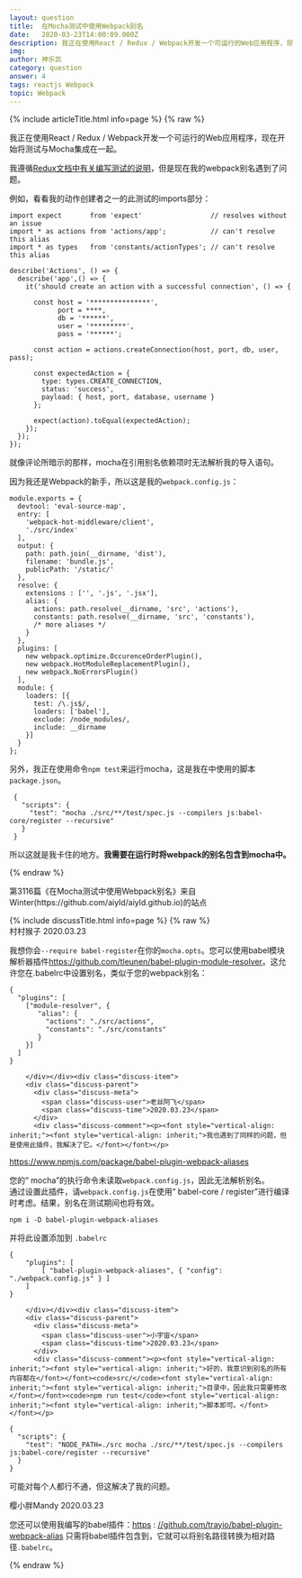 ```yaml
---
layout: question
title:  在Mocha测试中使用Webpack别名
date:   2020-03-23T14:00:09.000Z
description: 我正在使用React / Redux / Webpack开发一个可运行的Web应用程序，现在开始将测试与Mocha集成在一起。我遵循Redux文档中有...
img: 
author: 神乐凯
category: question
answer: 4
tags: reactjs Webpack
topic: Webpack
---
```

<div class="article-root">
  <div class="article">
    {% include articleTitle.html info=page %}
    {% raw %}
    <div class="article-content"><p><font style="vertical-align: inherit;"><font style="vertical-align: inherit;">我正在使用React / Redux / Webpack开发一个可运行的Web应用程序，现在开始将测试与Mocha集成在一起。</font></font></p>

<p><font style="vertical-align: inherit;"><font style="vertical-align: inherit;">我遵循</font></font><a href="http://rackt.org/redux/docs/recipes/WritingTests.html" rel="noreferrer"><font style="vertical-align: inherit;"><font style="vertical-align: inherit;">Redux文档中有关编写测试的说明</font></font></a><font style="vertical-align: inherit;"><font style="vertical-align: inherit;">，但是现在我的webpack别名遇到了问题。</font></font></p>

<p><font style="vertical-align: inherit;"><font style="vertical-align: inherit;">例如，看看我的动作创建者之一的此测试的imports部分：</font></font></p>

<pre><code>import expect       from 'expect'                 // resolves without an issue<font></font>
import * as actions from 'actions/app';           // can't resolve this alias<font></font>
import * as types   from 'constants/actionTypes'; // can't resolve this alias<font></font>
<font></font>
describe('Actions', () =&gt; {<font></font>
  describe('app',() =&gt; {<font></font>
    it('should create an action with a successful connection', () =&gt; {<font></font>
<font></font>
      const host = '***************',<font></font>
            port = ****,<font></font>
            db = '******',<font></font>
            user = '*********',<font></font>
            pass = '******';<font></font>
<font></font>
      const action = actions.createConnection(host, port, db, user, pass);<font></font>
<font></font>
      const expectedAction = {<font></font>
        type: types.CREATE_CONNECTION,<font></font>
        status: 'success',<font></font>
        payload: { host, port, database, username }<font></font>
      };<font></font>
<font></font>
      expect(action).toEqual(expectedAction);<font></font>
    });<font></font>
  });<font></font>
});<font></font>
</code></pre>

<p><font style="vertical-align: inherit;"><font style="vertical-align: inherit;">就像评论所暗示的那样，mocha在引用别名依赖项时无法解析我的导入语句。 </font></font></p>

<p><font style="vertical-align: inherit;"><font style="vertical-align: inherit;">因为我还是Webpack的新手，所以这是我的</font></font><code>webpack.config.js</code><font style="vertical-align: inherit;"><font style="vertical-align: inherit;">：</font></font></p>

<pre><code>module.exports = {<font></font>
  devtool: 'eval-source-map',<font></font>
  entry: [<font></font>
    'webpack-hot-middleware/client',<font></font>
    './src/index'<font></font>
  ],<font></font>
  output: {<font></font>
    path: path.join(__dirname, 'dist'),<font></font>
    filename: 'bundle.js',<font></font>
    publicPath: '/static/'<font></font>
  },<font></font>
  resolve: {<font></font>
    extensions : ['', '.js', '.jsx'],<font></font>
    alias: {<font></font>
      actions: path.resolve(__dirname, 'src', 'actions'),<font></font>
      constants: path.resolve(__dirname, 'src', 'constants'),<font></font>
      /* more aliases */<font></font>
    }<font></font>
  },<font></font>
  plugins: [<font></font>
    new webpack.optimize.OccurenceOrderPlugin(),<font></font>
    new webpack.HotModuleReplacementPlugin(),<font></font>
    new webpack.NoErrorsPlugin()<font></font>
  ],<font></font>
  module: {<font></font>
    loaders: [{<font></font>
      test: /\.js$/,<font></font>
      loaders: ['babel'],<font></font>
      exclude: /node_modules/,<font></font>
      include: __dirname<font></font>
    }]<font></font>
  }<font></font>
};<font></font>
</code></pre>

<p><font style="vertical-align: inherit;"><font style="vertical-align: inherit;">另外，我正在使用命令</font></font><code>npm test</code><font style="vertical-align: inherit;"><font style="vertical-align: inherit;">来运行mocha，这是我在中使用的脚本</font></font><code>package.json</code><font style="vertical-align: inherit;"><font style="vertical-align: inherit;">。</font></font></p>

<pre><code> {   <font></font>
   "scripts": {<font></font>
     "test": "mocha ./src/**/test/spec.js --compilers js:babel-core/register --recursive"<font></font>
   }<font></font>
 }<font></font>
</code></pre>

<p><font style="vertical-align: inherit;"><font style="vertical-align: inherit;">所以这就是我卡住的地方。</font></font><strong><font style="vertical-align: inherit;"><font style="vertical-align: inherit;">我需要在运行时将webpack的别名包含到mocha中。</font></font></strong> </p></div>
    {% endraw %}
  </div>
  <p class="winter_mark">第3116篇《在Mocha测试中使用Webpack别名》来自Winter(https://github.com/aiyld/aiyld.github.io)的站点</p>
  <div class="discuss-wrapper">
    {% include discussTitle.html info=page %}
    {% raw %}
    <div class="discuss-item">
        <div class="discuss-parent">
          <div class="discuss-meta">
            <span class="discuss-user">村村猴子</span>
            <span class="discuss-time">2020.03.23</span>
          </div>
          <div class="discuss-comment"><p><font style="vertical-align: inherit;"><font style="vertical-align: inherit;">我想你会</font></font><code>--require babel-register</code><font style="vertical-align: inherit;"><font style="vertical-align: inherit;">在你的</font></font><code>mocha.opts</code><font style="vertical-align: inherit;"><font style="vertical-align: inherit;">。</font><font style="vertical-align: inherit;">您可以使用babel模块解析器插件</font></font><a href="https://github.com/tleunen/babel-plugin-module-resolver" rel="nofollow noreferrer"><font style="vertical-align: inherit;"><font style="vertical-align: inherit;">https://github.com/tleunen/babel-plugin-module-resolver</font></font></a><font style="vertical-align: inherit;"><font style="vertical-align: inherit;">。</font><font style="vertical-align: inherit;">这允许您在.babelrc中设置别名，类似于您的webpack别名：</font></font></p>

<pre><code>{<font></font>
  "plugins": [<font></font>
    ["module-resolver", {<font></font>
       "alias": {<font></font>
         "actions": "./src/actions",<font></font>
         "constants": "./src/constants"<font></font>
       }<font></font>
    }]<font></font>
  ]<font></font>
}<font></font>
</code></pre></div>
        </div></div><div class="discuss-item">
        <div class="discuss-parent">
          <div class="discuss-meta">
            <span class="discuss-user">老丝阿飞</span>
            <span class="discuss-time">2020.03.23</span>
          </div>
          <div class="discuss-comment"><p><font style="vertical-align: inherit;"><font style="vertical-align: inherit;">我也遇到了同样的问题，但是使用此插件，我解决了它。</font></font></p>

<p><a href="https://www.npmjs.com/package/babel-plugin-webpack-aliases" rel="noreferrer"><font style="vertical-align: inherit;"><font style="vertical-align: inherit;">https://www.npmjs.com/package/babel-plugin-webpack-aliases</font></font></a></p>

<p><font style="vertical-align: inherit;"><font style="vertical-align: inherit;">您的“ mocha”的执行命令未读取</font></font><code>webpack.config.js</code><font style="vertical-align: inherit;"><font style="vertical-align: inherit;">，因此无法解析别名。</font></font><br><font style="vertical-align: inherit;"><font style="vertical-align: inherit;">
通过设置此插件，请</font></font><code>webpack.config.js</code><font style="vertical-align: inherit;"><font style="vertical-align: inherit;">在使用“ babel-core / register”进行编译时</font><font style="vertical-align: inherit;">考虑</font><font style="vertical-align: inherit;">。</font><font style="vertical-align: inherit;">结果，别名在测试期间也将有效。</font></font></p>

<pre><code>npm i -D babel-plugin-webpack-aliases
</code></pre>

<p><font style="vertical-align: inherit;"><font style="vertical-align: inherit;">并将此设置添加到 </font></font><code>.babelrc</code></p>

<pre><code>{<font></font>
    "plugins": [<font></font>
        [ "babel-plugin-webpack-aliases", { "config": "./webpack.config.js" } ] <font></font>
    ]<font></font>
}<font></font>
</code></pre></div>
        </div></div><div class="discuss-item">
        <div class="discuss-parent">
          <div class="discuss-meta">
            <span class="discuss-user">小宇宙</span>
            <span class="discuss-time">2020.03.23</span>
          </div>
          <div class="discuss-comment"><p><font style="vertical-align: inherit;"><font style="vertical-align: inherit;">好的，我意识到别名的所有内容都在</font></font><code>src/</code><font style="vertical-align: inherit;"><font style="vertical-align: inherit;">目录中，因此我只需要修改</font></font><code>npm run test</code><font style="vertical-align: inherit;"><font style="vertical-align: inherit;">脚本即可。</font></font></p>

<pre><code>{   <font></font>
  "scripts": {<font></font>
    "test": "NODE_PATH=./src mocha ./src/**/test/spec.js --compilers js:babel-core/register --recursive"<font></font>
  }<font></font>
}<font></font>
</code></pre>

<p><font style="vertical-align: inherit;"><font style="vertical-align: inherit;">可能对每个人都行不通，但这解决了我的问题。</font></font></p></div>
        </div></div><div class="discuss-item">
        <div class="discuss-parent">
          <div class="discuss-meta">
            <span class="discuss-user">樱小胖Mandy</span>
            <span class="discuss-time">2020.03.23</span>
          </div>
          <div class="discuss-comment"><p><font style="vertical-align: inherit;"><font style="vertical-align: inherit;">您还可以使用我编写的babel插件：</font></font><a href="https://github.com/trayio/babel-plugin-webpack-alias"><font style="vertical-align: inherit;"><font style="vertical-align: inherit;">https</font></font></a><font style="vertical-align: inherit;"><font style="vertical-align: inherit;"> :
 </font><a href="https://github.com/trayio/babel-plugin-webpack-alias"><font style="vertical-align: inherit;">//github.com/trayio/babel-plugin-webpack-alias</font></a><font style="vertical-align: inherit;"> 
只需将babel插件包含到，它就可以将别名路径转换为相对路径</font></font><code>.babelrc</code><font style="vertical-align: inherit;"><font style="vertical-align: inherit;">。</font></font></p></div>
        </div></div>
    {% endraw %}
  </div>
<div>
